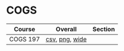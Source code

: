 # COGS

| Course | Overall | Section |
| ------ | ------- | ------- |
| COGS 197 | [csv](https://github.com/UCSD-Historical-Enrollment-Data/2024Summer3/blob/main/overall/COGS%20197.csv), [png](https://raw.githubusercontent.com/UCSD-Historical-Enrollment-Data/2024Summer3/main/plot_overall/COGS%20197.png), [wide](https://raw.githubusercontent.com/UCSD-Historical-Enrollment-Data/2024Summer3/main/plot_overall_wide/COGS%20197.png) |  |

